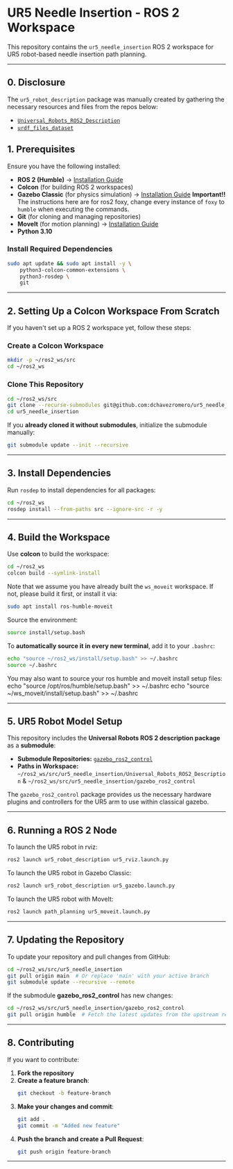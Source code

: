 # UR5 Needle Insertion - ROS 2 Workspace

This repository contains the `ur5_needle_insertion` ROS 2 workspace for UR5 robot-based needle insertion path planning. 

---
## **0. Disclosure**
The `ur5_robot_description` package was manually created by gathering the necessary resources and files from the repos below:
- [`Universal_Robots_ROS2_Description`](https://github.com/UniversalRobots/Universal_Robots_ROS2_Description)
- [`urdf_files_dataset`](https://github.com/Daniella1/urdf_files_dataset/blob/main/urdf_files/ros-industrial/xacro_generated/universal_robots/ur_description/urdf/ur5.urdf)

## **1. Prerequisites**
Ensure you have the following installed:
- **ROS 2 (Humble)** → [Installation Guide](https://docs.ros.org/en/humble/Installation.html)
- **Colcon** (for building ROS 2 workspaces)
- **Gazebo Classic** (for physics simulation) → [Installation Guide](https://classic.gazebosim.org/tutorials?tut=ros2_installing) **Important!!** The instructions here are for ros2 foxy, change every instance of `foxy` to `humble` when executing the commands. 
- **Git** (for cloning and managing repositories)
- **MoveIt** (for motion planning) → [Installation Guide](https://moveit.picknik.ai/main/doc/tutorials/getting_started/getting_started.html)
- **Python 3.10**

### **Install Required Dependencies**
```bash
sudo apt update && sudo apt install -y \
    python3-colcon-common-extensions \
    python3-rosdep \
    git
```

---

## **2. Setting Up a Colcon Workspace From Scratch**
If you haven't set up a ROS 2 workspace yet, follow these steps:

### **Create a Colcon Workspace**
```bash
mkdir -p ~/ros2_ws/src
cd ~/ros2_ws
```

### **Clone This Repository**
```bash
cd ~/ros2_ws/src
git clone --recurse-submodules git@github.com:dchavezromero/ur5_needle_insertion.git
cd ur5_needle_insertion
```

If you **already cloned it without submodules**, initialize the submodule manually:
```bash
git submodule update --init --recursive
```

---

## **3. Install Dependencies**
Run `rosdep` to install dependencies for all packages:
```bash
cd ~/ros2_ws
rosdep install --from-paths src --ignore-src -r -y
```

---

## **4. Build the Workspace**
Use **colcon** to build the workspace:
```bash
cd ~/ros2_ws
colcon build --symlink-install
```

Note that we assume you have already built the `ws_moveit` workspace. If not, please build it first,
or install it via:
```bash
sudo apt install ros-humble-moveit
```

Source the environment:
```bash
source install/setup.bash
```
To **automatically source it in every new terminal**, add it to your `.bashrc`:
```bash
echo "source ~/ros2_ws/install/setup.bash" >> ~/.bashrc
source ~/.bashrc
```

You may also want to source your ros humble and moveit install setup files:
echo "source /opt/ros/humble/setup.bash" >> ~/.bashrc
echo "source ~/ws_moveit/install/setup.bash" >> ~/.bashrc

---

## **5. UR5 Robot Model Setup**
This repository includes the **Universal Robots ROS 2 description package** as a **submodule**:

- **Submodule Repositories:** [`gazebo_ros2_control`](https://github.com/ros-controls/gazebo_ros2_control/tree/humble)
- **Paths in Workspace:** `~/ros2_ws/src/ur5_needle_insertion/Universal_Robots_ROS2_Description` & `~/ros2_ws/src/ur5_needle_insertion/gazebo_ros2_control`

The `gazebo_ros2_control` package provides us the necessary hardware plugins and controllers for the UR5 arm to use within classical gazebo. 

---

## **6. Running a ROS 2 Node**

To launch the UR5 robot in rviz:
```bash
ros2 launch ur5_robot_description ur5_rviz.launch.py
```
To launch the UR5 robot in Gazebo Classic:
```bash
ros2 launch ur5_robot_description ur5_gazebo.launch.py
```

To launch the UR5 robot with MoveIt:
```bash
ros2 launch path_planning ur5_moveit.launch.py
```
---

## **7. Updating the Repository**
To update your repository and pull changes from GitHub:
```bash
cd ~/ros2_ws/src/ur5_needle_insertion
git pull origin main  # Or replace 'main' with your active branch
git submodule update --recursive --remote
```

If the submodule **gazebo_ros2_control** has new changes:
```bash
cd ~/ros2_ws/src/ur5_needle_insertion/gazebo_ros2_control
git pull origin humble  # Fetch the latest updates from the upstream repo
```

---

## **8. Contributing**
If you want to contribute:
1. **Fork the repository**
2. **Create a feature branch**:
   ```bash
   git checkout -b feature-branch
   ```
3. **Make your changes and commit**:
   ```bash
   git add .
   git commit -m "Added new feature"
   ```
4. **Push the branch and create a Pull Request**:
   ```bash
   git push origin feature-branch
   ```

---
